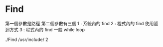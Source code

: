 # Find
第一個參數是路徑
第二個參數有三個
1 : 系統內的 find
2 : 程式內的 find 使用遞迴方式
3 : 程式內的 find 一般 while loop

./Find /usr/include/ 2 
